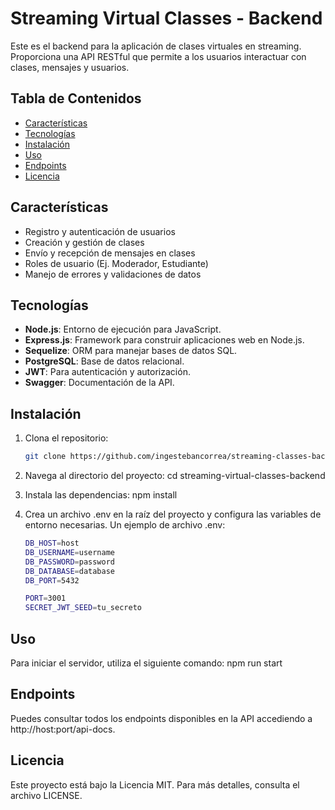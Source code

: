 # Streaming Virtual Classes - Backend

Este es el backend para la aplicación de clases virtuales en streaming. Proporciona una API RESTful que permite a los usuarios interactuar con clases, mensajes y usuarios.

## Tabla de Contenidos

- [Características](#características)
- [Tecnologías](#tecnologías)
- [Instalación](#instalación)
- [Uso](#uso)
- [Endpoints](#endpoints)
- [Licencia](#licencia)

## Características

- Registro y autenticación de usuarios
- Creación y gestión de clases
- Envío y recepción de mensajes en clases
- Roles de usuario (Ej. Moderador, Estudiante)
- Manejo de errores y validaciones de datos

## Tecnologías

- **Node.js**: Entorno de ejecución para JavaScript.
- **Express.js**: Framework para construir aplicaciones web en Node.js.
- **Sequelize**: ORM para manejar bases de datos SQL.
- **PostgreSQL**: Base de datos relacional.
- **JWT**: Para autenticación y autorización.
- **Swagger**: Documentación de la API.

## Instalación

1. Clona el repositorio:
   ```bash
   git clone https://github.com/ingestebancorrea/streaming-classes-back.git

2. Navega al directorio del proyecto:
cd streaming-virtual-classes-backend

3. Instala las dependencias:
npm install

4. Crea un archivo .env en la raíz del proyecto y configura las variables de entorno necesarias. Un ejemplo de archivo .env:
    ```bash
    DB_HOST=host
    DB_USERNAME=username
    DB_PASSWORD=password
    DB_DATABASE=database
    DB_PORT=5432

    PORT=3001
    SECRET_JWT_SEED=tu_secreto

## Uso
Para iniciar el servidor, utiliza el siguiente comando:
    npm run start

## Endpoints
Puedes consultar todos los endpoints disponibles en la API accediendo a http://host:port/api-docs.

## Licencia
Este proyecto está bajo la Licencia MIT. Para más detalles, consulta el archivo LICENSE.
